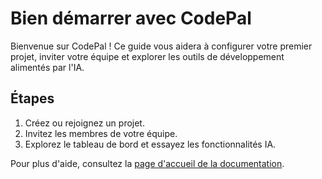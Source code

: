 # Bien démarrer avec CodePal

Bienvenue sur CodePal ! Ce guide vous aidera à configurer votre premier projet, inviter votre équipe et explorer les outils de développement alimentés par l'IA.

## Étapes
1. Créez ou rejoignez un projet.
2. Invitez les membres de votre équipe.
3. Explorez le tableau de bord et essayez les fonctionnalités IA.

Pour plus d'aide, consultez la [page d'accueil de la documentation](../README.md). 